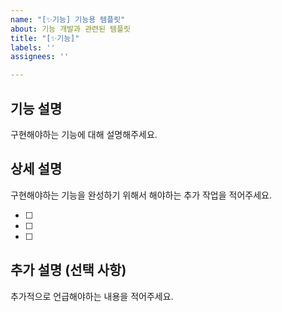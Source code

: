 ```yaml
---
name: "[✨기능] 기능용 템플릿"
about: 기능 개발과 관련된 템플릿
title: "[✨기능]"
labels: ''
assignees: ''

---
```


## 기능 설명

구현해야하는 기능에 대해 설명해주세요.

## 상세 설명

구현해야하는 기능을 완성하기 위해서 해야하는 추가 작업을 적어주세요.

- [ ]
- [ ]
- [ ]

## 추가 설명 (선택 사항)

추가적으로 언급해야하는 내용을 적어주세요.
